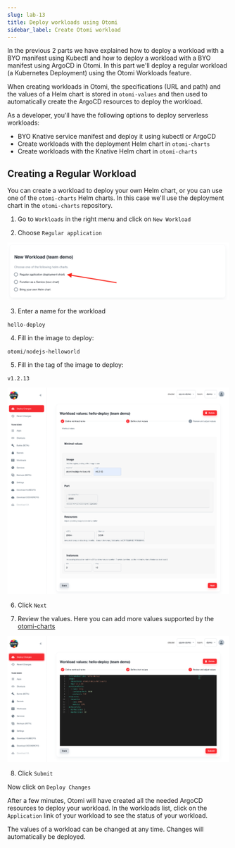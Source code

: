 ```yaml
---
slug: lab-13
title: Deploy workloads using Otomi
sidebar_label: Create Otomi workload
---
```


In the previous 2 parts we have explained how to deploy a workload with a BYO manifest using Kubectl and how to deploy a workload with a BYO manifest using ArgoCD in Otomi. In this part we'll deploy a regular workload (a Kubernetes Deployment) using the Otomi Workloads feature.

When creating workloads in Otomi, the specifications (URL and path) and the values of a Helm chart is stored in `otomi-values` and then used to automatically create the ArgoCD resources to deploy the workload.

As a developer, you'll have the following options to deploy serverless workloads:

- BYO Knative service manifest and deploy it using kubectl or ArgoCD
- Create workloads with the deployment Helm chart  in `otomi-charts`
- Create workloads with the Knative Helm chart in `otomi-charts`

## Creating a Regular Workload

You can create a workload to deploy your own Helm chart, or you can use one of the `otomi-charts` Helm charts. In this case we'll use the deployment chart in the `otomi-charts` repository.

1. Go to `Workloads` in the right menu and click on `New Workload`

2. Choose `Regular application`

![kubecfg](../../img/regular-app.png)

3. Enter a name for the workload

```
hello-deploy
```

4. Fill in the image to deploy:

```
otomi/nodejs-helloworld
```

5. Fill in the tag of the image to deploy:

```
v1.2.13
```

![kubecfg](../../img/regular-app-2.png)

6. Click `Next`

7. Review the values. Here you can add more values supported by the [otomi-charts](https://github.com/redkubes/otomi-charts)

![kubecfg](../../img/regular-app-3.png)

8. Click `Submit`

Now click on `Deploy Changes`

After a few minutes, Otomi will have created all the needed ArgoCD resources to deploy your workload. In the workloads list, click on the `Application` link of your workload to see the status of your workload.

The values of a workload can be changed at any time. Changes will automatically be deployed.